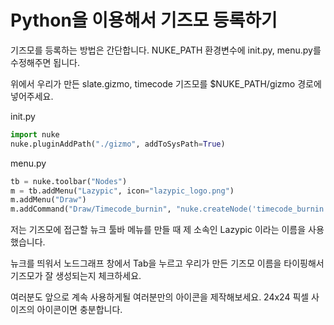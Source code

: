 # Python을 이용해서 기즈모 등록하기

기즈모를 등록하는 방법은 간단합니다. NUKE_PATH 환경변수에 init.py, menu.py를 수정해주면 됩니다.

위에서 우리가 만든 slate.gizmo, timecode 기즈모를 $NUKE_PATH/gizmo 경로에 넣어주세요.

init.py
```python
import nuke
nuke.pluginAddPath("./gizmo", addToSysPath=True)
```

menu.py
```python
tb = nuke.toolbar("Nodes")
m = tb.addMenu("Lazypic", icon="lazypic_logo.png")
m.addMenu("Draw")
m.addCommand("Draw/Timecode_burnin", "nuke.createNode('timecode_burnin')")
```

저는 기즈모에 접근할 뉴크 툴바 메뉴를 만들 때 제 소속인 Lazypic 이라는 이름을 사용했습니다.

뉴크를 띄워서 노드그래프 창에서 Tab을 누르고 우리가 만든 기즈모 이름을 타이핑해서 기즈모가 잘 생성되는지 체크하세요.

여러분도 앞으로 계속 사용하게될 여러분만의 아이콘을 제작해보세요. 24x24 픽셀 사이즈의 아이콘이면 충분합니다.
